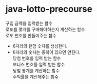 # java-lotto-precourse

구입 금액을 입력받는 함수<br>
로또를 몇개를 구매해야하는지 계산하는 함수<br>
로또 번호를 만들어주는 함수<br>
  - 6자리의 랜덤 숫자를 생성한다.<br>
  - 6자리의 숫자는 중복이 있으면 안된다.<br>
당첨 번호를 입력 받는 함수<br>
보너스 번호를 입력 받는 함수<br>
당첨 통계를 계산하는 함수<br>
수익률을 계산해주는 함수
